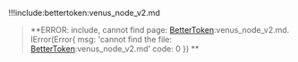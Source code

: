 !!!include:bettertoken:venus_node_v2.md
> **ERROR: include, cannot find page: [BetterToken](threefold__bettertoken):venus_node_v2.md.
IError(Error{
    msg: 'cannot find the file: [BetterToken](threefold__bettertoken):venus_node_v2.md'
    code: 0
}) **<BR>

